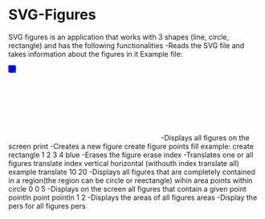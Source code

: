 # SVG-Figures

SVG figures is an application that works with 3 shapes (line, circle, rectangle) and has the following functionalities
-Reads the SVG file and takes information about the figures in it
Example file:
<?xml version="1.0" standalone="no"?>
<!DOCTYPE svg PUBLIC "-//W3C//DTD SVG 1.1//EN"
 "http://www.w3.org/Graphics/SVG/1.1/DTD/svg11.dtd">
<svg>
 <rect x="5" y="5" width="10" height="10" fill="green" />
 <circle cx="5" cy="5" r="10" fill="blue" />
 <line x1="100" y1="60" x2="10" y2="10" fill="red" />
</svg>
-Displays all figures on the screen
  print
-Creates a new figure
  create figure points fill
  example: create rectangle 1 2 3 4 blue
-Erases the figure
  erase index
-Translates one or all figures
  translate index vertical horizontal (withouth index translate all)
  example translate 10 20
-Displays all figures that are completely contained in a region(the region can be circle or reectangle)
  wihin area points
  within circle 0 0 5
-Displays on the screen all figures that contain a given point
  pointIn point
  pointIn 1 2
-Displays the areas of all figures
  areas
-Display the pers for all figures
  pers
